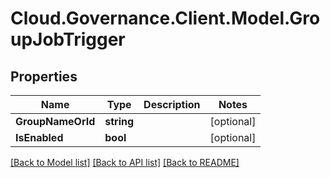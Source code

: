 # Cloud.Governance.Client.Model.GroupJobTrigger
## Properties

Name | Type | Description | Notes
------------ | ------------- | ------------- | -------------
**GroupNameOrId** | **string** |  | [optional] 
**IsEnabled** | **bool** |  | [optional] 

[[Back to Model list]](../README.md#documentation-for-models) [[Back to API list]](../README.md#documentation-for-api-endpoints) [[Back to README]](../README.md)

